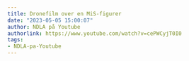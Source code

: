 ```yaml
---
title: Dronefilm over en MiS-figurer
date: "2023-05-05 15:00:07"
author: NDLA på Youtube
authorlink: https://www.youtube.com/watch?v=cePWCyjT0I0
tags:
- NDLA-pa-Youtube
---
```

